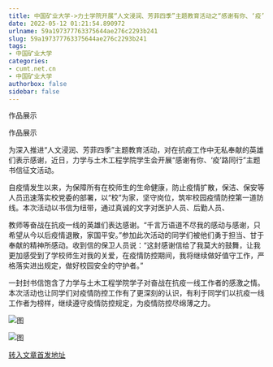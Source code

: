 ```yaml
---
title: 中国矿业大学->力土学院开展“人文浸润、芳菲四季”主题教育活动之“感谢有你、‘疫’路同行”主题书信征文活动 | cumt.net.cn
date: 2022-05-12 01:21:54.890972
urlname: 59a197377763375644ae276c2293b241
slug: 59a197377763375644ae276c2293b241
tags: 
- 中国矿业大学
categories:
- cumt.net.cn
- 中国矿业大学
authorbox: false
sidebar: false
---
```

作品展示

作品展示

为深入推进“人文浸润、芳菲四季”主题教育活动，对在抗疫工作中无私奉献的英雄们表示感谢，近日，力学与土木工程学院学生会开展“感谢有你、‘疫’路同行”主题书信征文活动。

自疫情发生以来，为保障所有在校师生的生命健康，防止疫情扩散，保洁、保安等人员迅速落实校党委的部署，以“校”为家，坚守岗位，筑牢校园疫情防控第一道防线。本次活动以书信为纽带，通过真诚的文字对医护人员、后勤人员、
<!--more-->
教师等奋战在抗疫一线的英雄们表达感谢。“千言万语道不尽我的感动与感谢，只希望从今以后疫情退散，家国平安。”参加此次活动的同学们被他们勇于担当、甘于奉献的精神所感动。收到信的保卫人员说：“这封感谢信给了我莫大的鼓舞，让我更加感受到了学校师生对我的关爱，在疫情防控期间，我将继续做好值守工作，严格落实进出规定，做好校园安全的守护者。”

一封封书信饱含了力学与土木工程学院学子对奋战在抗疫一线工作者的感激之情。本次活动也让同学们对疫情防控工作有了更深刻的认识，有利于同学们以抗疫一线工作者为榜样，继续遵守疫情防控规定，为疫情防控尽绵薄之力。

![图](http://xwzx.cumt.edu.cn/_upload/article/images/7a/8a/452846124e6cae83b7fc3bb4f1eb/63aa3268-106f-4e60-991a-0a505f8d4f69.jpg)

![图](http://xwzx.cumt.edu.cn/_upload/article/images/7a/8a/452846124e6cae83b7fc3bb4f1eb/fc2a17bb-6e9d-4e28-b46a-68e4f68136cf.jpg)

[转入文章首发地址](http://xwzx.cumt.edu.cn/81/0c/c523a622860/page.htm)